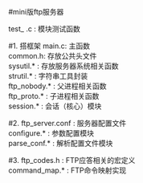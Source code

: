 #mini版ftp服务器

test_ .c : 模块测试函数</br>

#1. 搭框架
main.c: 主函数</br>
common.h: 存放公共头文件</br>
sysutil.* : 存放服务器系统相关函数</br>
strutil.* : 字符串工具封装</br>
ftp_nobody.* : 父进程相关函数</br>
ftp_proto.* : 子进程相关函数</br>
session.* : 会话（核心）模块</br>

#2.
ftp_server.conf : 服务器配置文件</br>
configure.* : 参数配置模块</br>
parse_conf.* : 解析配置文件模块</br>

#3. 
ftp_codes.h : FTP应答相关的宏定义</br>
command_map.* : FTP命令映射实现</br>


